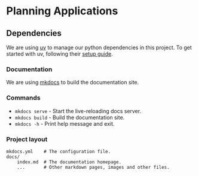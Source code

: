# Planning Applications

## Dependencies

We are using [uv](https://docs.astral.sh) to manage our python dependencies in this project. To get started with uv, following their [setup guide](https://docs.astral.sh/uv/getting-started/installation).

### Documentation

We are using [mkdocs](https://www.mkdocs.org/) to build the documentation site.

### Commands

- `mkdocs serve` - Start the live-reloading docs server.
- `mkdocs build` - Build the documentation site.
- `mkdocs -h` - Print help message and exit.

### Project layout

    mkdocs.yml    # The configuration file.
    docs/
        index.md  # The documentation homepage.
        ...       # Other markdown pages, images and other files.
